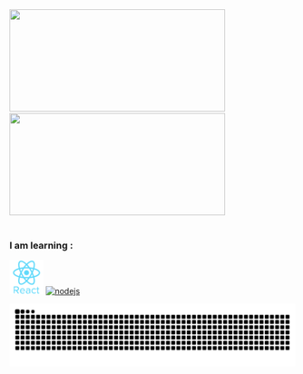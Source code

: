 <div>
  <img height="180em" width="380em" src="https://github-readme-stats.vercel.app/api?username=gabrielmutsk&show_icons=true&theme=dracula" />
  <img height="180em" width="380em" src="https://github-readme-stats.vercel.app/api/top-langs/?username=gabrielmutsk&layout=compact&theme=dracula" />
</div>
<br>
<h3 aling="left"> I am learning : </h3>
<p aling="left">
<img src="https://raw.githubusercontent.com/devicons/devicon/master/icons/react/react-original-wordmark.svg" alt="react.js" width="60" height="60" margin-left="10px"/>
<a href="https://nodejs.org/en/"><img src="https://nodejs.org/static/images/logo.svg" alt="nodejs" width="60" height="60"/></a>

![Snake animation](https://github.com/gabrielmutsk/gabrielmutsk/blob/output/github-contribution-grid-snake.svg)
